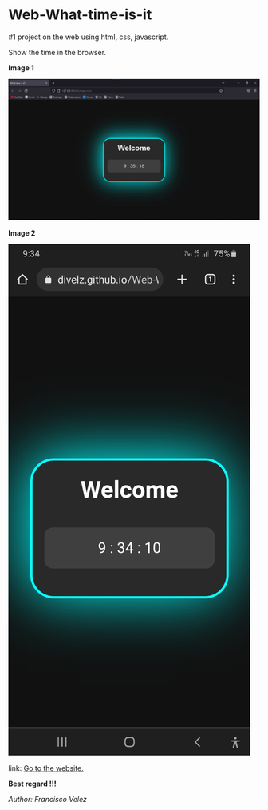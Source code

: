 # Web-What-time-is-it

#1 project on the web using html, css, javascript.

Show the time in the browser.

**Image 1**

![Image from the website](Image1.png)

**Image 2**

![Another Image from the web](Image2.png)

link: [Go to the website.](https://fravelz.github.io/Web-What-time-is-it/)

**Best regard !!!**

<cite>Author: Francisco Velez</cite>
